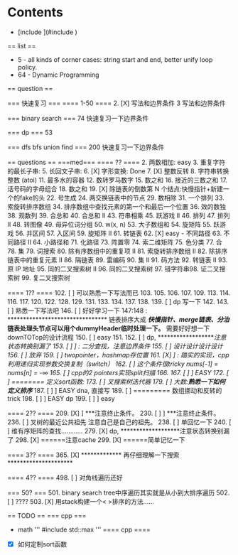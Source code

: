 # Contents

- [include <algorithm>](#include <algorithm>)

== list ==

* 5 - all kinds of corner cases: string start and end, better unify loop policy.
* 64 - Dynamic Programming

== question ==

=== 快速复习 ===
==== 1-50 ====
2. [X] 写法和边界条件
3 写法和边界条件


=== binary search ===
74 快速复习一下边界条件

=== dp ===
53

=== dfs bfs union find ===
200 快速复习一下边界条件

== questions ==
===med===
==== ?? ====
2.  两数相加: easy
3.  重复字符的最长子串:
5.  长回文子串:
6. [X]  字形变换: Done
7. [X] 整数反转
8.  字符串转换整数 (atoi)
11. 最多水的容器
12. 数转罗马数字
15. 数之和
16. 接近的三数之和
17. 话号码的字母组合
18. 数之和
19. [X] 除链表的倒数第 N 个结点:快慢指针+新建一个的fake的头
22. 号生成
24. 两交换链表中的节点
29. 数相除
31. 一个排列
33. 索旋转排序数组
34. 排序数组中查找元素的第一个和最后一个位置
36. 效的数独
38. 观数列
39. 合总和
40. 合总和 II
43. 符串相乘
45. 跃游戏 II
46. 排列
47. 排列 II
48. 转图像
49. 母异位词分组
50. w(x, n)
53. 大子数组和
54. 旋矩阵
55. 跃游戏
56. 并区间
57. 入区间
59. 旋矩阵 II
61. 转链表
62. [X] easy - 不同路径
63. 不同路径 II
64. 小路径和
71. 化路径
73. 阵置零
74. 索二维矩阵
75. 色分类
77. 合
78. 集
79. 词搜索
80. 除有序数组中的重复项 II
81. 索旋转排序数组 II
82. 除排序链表中的重复元素 II
86. 隔链表
89. 雷编码
90. 集 II
91. 码方法
92. 转链表 II
93. 原 IP 地址
95. 同的二叉搜索树 II
96. 同的二叉搜索树
97. 错字符串98.  证二叉搜索树
99. 复二叉搜索树

==== 1?? ====
102. [ ] 可以熟悉一下写法而已
103.
105.
106.
107.
109.
113.
114.
116.
117.
120.
122.
128.
129.
131.
133.
134.
137.
138.
139. [ ] dp 写一下
142.
143. [ ] 熟悉一下写法吧
146. [ ] 好好学习一下
147:148 : ******************************** 链表排序大成 *********快慢指针、merge链表、分治***链表处理头节点可以用个dummyHeader临时处理一下。****** 需要好好想一下downTOTop的设计流程
150. [ ] easy
151.
152. [ ] dp, *******************注意状态转换别漏了
153. [ ] ] : 二分查找，注意边界条件
155. [ ] 设计设计设计设计
156. [ ] 放弃
159. [ ] twopointer，hashmap存位置
161. [X] ] : 踏实的实现，cpp利用递归实现参数交换复制（switch）
162. [ ] 这个条件很tricky nums[-1] = nums[n] = -∞
165. [ ] cpp的2 pointers实现split扫描
166.
167. [ ] ] EASY
172. [ ] ======== 定义sort函数:
173. [ ] 叉搜索树迭代器
179. [ ] 大数:******熟悉一下如何定义排序*******
187. [ ] ] EASY dna, 直接写
189. [ ] ========= 数组挪动和反转的trick
198. [ ] ] EASY dp
199. [ ] ] easy

==== 2?? ====
209. [X] ] ***注意终止条件。
230. [ ] ] ***注意终止条件。
236. [ ] 叉树的最近公共祖先  注意自己是自己的祖先。
238. [ ] 单回忆一下
240. [ ] 维有序矩阵的查找…………
279. [X] dp, *******************注意状态转换别漏了
298. [X] ======注意cache
299. [X] ======简单记忆一下

==== 3?? ====
365. [X] ************* 再仔细理解一下搜索 *********************


==== 4?? ====
498. [ ] 对角线遍历还好

=== 50? ===
501. binary search tree中序遍历其实就是从小到大排序遍历
502. [ ]  ????
503. [X] 用stack构建一个< >排序的方法......

== TODO ==
=== cpp ===

* math
'''
#include <algorithm>
std::max
'''
==== cpp ====
* [X] 如何定制sort函数
